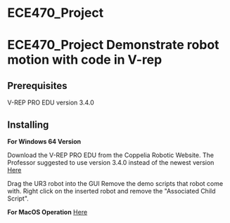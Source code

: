 # ECE470_Project
# ECE470_Project Demonstrate robot motion with code in V-rep
## Prerequisites
V-REP PRO EDU version 3.4.0

## Installing
**For Windows 64 Version**

Download the V-REP PRO EDU from the Coppelia Robotic Website. The Professor
suggested to use version 3.4.0 instead of the newest version
[Here](http://coppeliarobotics.com/files/V-REP_PRO_EDU_V3_4_0_Setup.exe)

Drag the UR3 robot into the GUI
Remove the demo scripts that robot come with. Right click on the inserted robot and remove 
the "Associated Child Script".


**For MacOS Operation** 
[Here](http://coppeliarobotics.com/files/V-REP_PRO_EDU_V3_4_0_Mac.zip)


